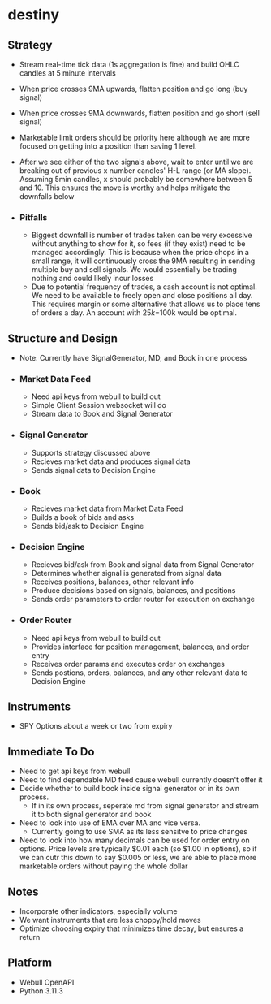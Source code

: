 # destiny

## Strategy

* Stream real-time tick data (1s aggregation is fine) and build OHLC candles at 5 minute intervals
* When price crosses 9MA upwards, flatten position and go long (buy signal)
* When price crosses 9MA downwards, flatten position and go short (sell signal)
* Marketable limit orders should be priority here although we are more focused on getting into a position than saving 1 level.
* After we see either of the two signals above, wait to enter until we are breaking out of previous x number candles' H-L range (or MA slope). Assuming 5min candles, x should probably be somewhere between 5 and 10. This ensures the move is worthy and helps mitigate the downfalls below

* ### Pitfalls

  * Biggest downfall is number of trades taken can be very excessive without anything to show for it, so fees (if they exist) need to be managed accordingly. This is because when the price chops in a small range, it will continuously cross the 9MA resulting in sending multiple buy and sell signals. We would essentially be trading nothing and could likely incur losses
  * Due to potential frequency of trades, a cash account is not optimal. We need to be available to freely open and close positions all day. This requires margin or some alternative that allows us to place tens of orders a day. An account with $25k-$100k would be optimal.

## Structure and Design

* Note: Currently have SignalGenerator, MD, and Book in one process

* ### Market Data Feed

  * Need api keys from webull to build out
  * Simple Client Session websocket will do
  * Stream data to Book and Signal Generator

* ### Signal Generator

  * Supports strategy discussed above
  * Recieves market data and produces signal data
  * Sends signal data to Decision Engine

* ### Book

  * Recieves market data from Market Data Feed
  * Builds a book of bids and asks
  * Sends bid/ask to Decision Engine

* ### Decision Engine

  * Recieves bid/ask from Book and signal data from Signal Generator
  * Determines whether signal is generated from signal data
  * Receives positions, balances, other relevant info
  * Produce decisions based on signals, balances, and positions
  * Sends order parameters to order router for execution on exchange

* ### Order Router

  * Need api keys from webull to build out
  * Provides interface for position management, balances, and order entry
  * Receives order params and executes order on exchanges
  * Sends postions, orders, balances, and any other relevant data to Decision Engine

## Instruments

* SPY Options about a week or two from expiry

## Immediate To Do

* Need to get api keys from webull
* Need to find dependable MD feed cause webull currently doesn't offer it
* Decide whether to build book inside signal generator or in its own process.
  * If in its own process, seperate md from signal generator and stream it to both signal generator and book
* Need to look into use of EMA over MA and vice versa.
  * Currently going to use SMA as its less sensitve to price changes
* Need to look into how many decimals can be used for order entry on options. Price levels are typically $0.01 each (so $1.00 in options), so if we can cutr this down to say $0.005 or less, we are able to place more marketable orders without paying the whole dollar

## Notes

* Incorporate other indicators, especially volume
* We want instruments that are less choppy/hold moves
* Optimize choosing expiry that minimizes time decay, but ensures a return

## Platform

* Webull OpenAPI
* Python 3.11.3
